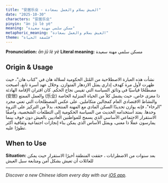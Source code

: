 ```yaml
---
title: "安居乐业 - العيش بسلام والعمل بسعادة"
date: "2025-10-30"
characters: "安居乐业"
pinyin: "ān jū lè yè"
meaning: "مسكن سلمي مهنة سعيدة"
metaphoric_meaning: "العيش بسلام والعمل بسعادة"
theme: "فلسفة الحياة"
---
```


**Pronunciation:** *ān jū lè yè*
**Literal meaning:** مسكن سلمي مهنة سعيدة

## Origin & Usage

نشأت هذه العبارة الاصطلاحية من المُثل الحكومية لسلالة هان في "كتاب هان"، حيث ظهرت لأول مرة كهدف إداري يمثل الازدهار المتوازن. وخلال عهد أسرة تانغ، أصبحت مصطلحًا قياسيًا في وثائق السياسة التي تقيس نجاح الحكم. كان اقتران الإقامة الهادئة (安居) والعمل الممتع (乐业) ذا مغزى خاص، حيث يشمل كلاً من الحياة المنزلية الخاصة والنشاط الاقتصادي العام كمجالين متكاملين. على عكس المصطلحات التي تعني مجرد "الرخاء"، فإنه يوازن تحديدًا السكن المادي مع المهنة المنتجة، بدلاً من التركيز على الثروة وحدها. يمتد استخدامه الحديث من السياسة الحكومية إلى التطلعات الشخصية، واصفًا الاستقرار الاجتماعي الأساسي الذي يسمح للمواطنين العاديين بالعيش دون خوف بينما يمارسون عملًا ذا معنى، ويمثل الأساس الذي يمكن بناء إنجازات اجتماعية وثقافية أكثر تطورًا عليه.

## When to Use

**Situation:** بعد سنوات من الاضطرابات ، حققت المنطقة أخيرًا الاستقرار حيث يمكن للعائلات أن تعيش بشكل آمن ومتابعة سبل العيش

---

*Discover a new Chinese idiom every day with our [iOS app](https://apps.apple.com/us/app/daily-chinese-idioms/id6740611324).*
